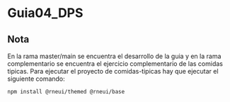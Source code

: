 # Guia04_DPS

## Nota
En la rama master/main se encuentra el desarrollo de la guia y en la rama complementario se encuentra el ejercicio complementario de las comidas tipicas.
Para ejecutar el proyecto de comidas-tipicas hay que ejecutar el siguiente comando: 
```
npm install @rneui/themed @rneui/base
```
